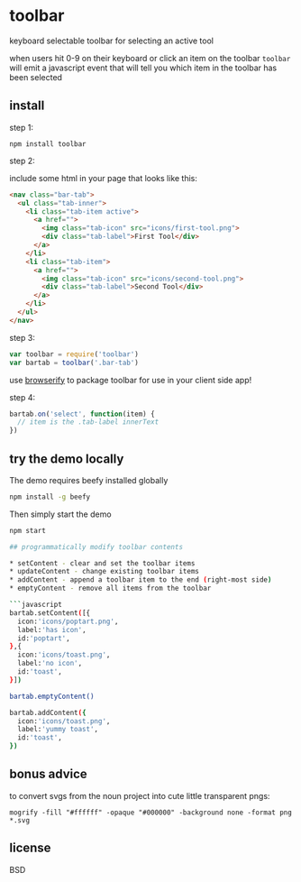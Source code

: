 # toolbar

keyboard selectable toolbar for selecting an active tool

when users hit 0-9 on their keyboard or click an item on the toolbar `toolbar` will emit a javascript event that will tell you which item in the toolbar has been selected

## install

step 1:

`npm install toolbar`

step 2: 

include some html in your page that looks like this:

```html
<nav class="bar-tab">
  <ul class="tab-inner">
    <li class="tab-item active">
      <a href="">
        <img class="tab-icon" src="icons/first-tool.png">
        <div class="tab-label">First Tool</div>
      </a>
    </li>
    <li class="tab-item">
      <a href="">
        <img class="tab-icon" src="icons/second-tool.png">
        <div class="tab-label">Second Tool</div>
      </a>
    </li>
  </ul>
</nav>
```

step 3:

```javascript
var toolbar = require('toolbar')
var bartab = toolbar('.bar-tab')
```

use [browserify](http://browserify.org/) to package toolbar for use in your client side app!

step 4:

```javascript
bartab.on('select', function(item) {
  // item is the .tab-label innerText
})
```

## try the demo locally

The demo requires beefy installed globally
```bash
npm install -g beefy
```

Then simply start the demo
```bash
npm start

## programmatically modify toolbar contents

* setContent - clear and set the toolbar items
* updateContent - change existing toolbar items
* addContent - append a toolbar item to the end (right-most side)
* emptyContent - remove all items from the toolbar

```javascript
bartab.setContent([{
  icon:'icons/poptart.png',
  label:'has icon',
  id:'poptart',
},{
  icon:'icons/toast.png',
  label:'no icon',
  id:'toast',
}])

bartab.emptyContent()

bartab.addContent({
  icon:'icons/toast.png',
  label:'yummy toast',
  id:'toast',
})
```

## bonus advice

to convert svgs from the noun project into cute little transparent pngs:

`mogrify -fill "#ffffff" -opaque "#000000" -background none -format png *.svg`

## license

BSD
